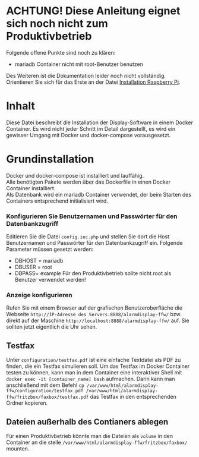 # ACHTUNG! Diese Anleitung eignet sich noch nicht zum Produktivbetrieb
Folgende offene Punkte sind noch zu klären: 
- mariadb Container nicht mit root-Benutzer benutzen

Des Weiteren ist die Dokumentation leider noch nicht vollständig. Orientieren Sie sich für das Erste an der Datei [Installation Raspberry Pi](Installation_auf_Raspberry_Pi.md).

# Inhalt
Diese Datei beschreibt die Installation der Display-Software in einem Docker Container. 
Es wird nicht jeder Schritt im Detail dargestellt, es wird ein gewisser Umgang mit Docker und docker-compose vorausgesetzt.

# Grundinstallation
Docker und docker-compose ist installiert und lauffähig.  
Alle benötigten Pakete werden über das Dockerfile in einen Docker Container installiert.  
Als Datenbank wird ein mariadb Container verwendet, der beim Starten des Containers entsprechend initialisiert wird.  

### Konfigurieren Sie Benutzernamen und Passwörter für den Datenbankzugriff
Editieren Sie die Datei `config.inc.php` und stellen Sie dort die Host Benutzernamen und Passwörter für den Datenbankzugriff ein. Folgende Parameter müssen gesetzt werden: 
- DBHOST = mariadb
- DBUSER = root
- DBPASS= example
Für den Produktivbetrieb sollte nicht root als Benutzer verwendet werden! 

### Anzeige konfigurieren 
Rufen Sie mit einem Browser auf der grafischen Benutzeroberfläche die Webseite 
`http://IP-Adresse des Servers:8888/alarmdisplay-ffw/` bzw. direkt auf der Maschine `http://localhost:8888/alarmdisplay-ffw/` auf. Sie sollten jetzt eigentlich 
die Uhr sehen.

## Testfax
Unter `configuration/testfax.pdf` ist eine einfache Textdatei als PDF zu finden, die ein Testfax simulieren soll. Um das Testfax im Docker Container testen zu können, kann man in dem Container eine interaktiver Shell mit `docker exec -it [container_name] bash` aufmachen. Darin kann man anschließend mit dem Befehl `cp /var/www/html/alarmdisplay-ffw/configuration/testfax.pdf /var/www/html/alarmdisplay-ffw/fritzbox/faxbox/testfax.pdf` das Testfax in den entsprechenden Ordner kopieren. 

## Dateien außerhalb des Contianers ablegen 
Für einen Produktivbetrieb könnte man die Dateien als `volume` in den Container an die stelle `/var/www/html/alarmdisplay-ffw/fritzbox/faxbox/` mounten. 
